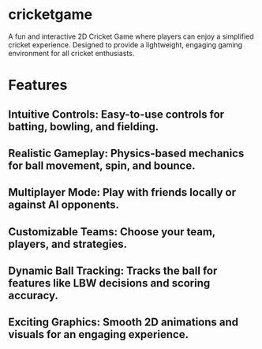 ﻿# cricketgame
 A fun and interactive 2D Cricket Game where players can enjoy a simplified cricket experience. Designed to provide a lightweight, engaging gaming environment for all cricket enthusiasts.

# Features
## Intuitive Controls: Easy-to-use controls for batting, bowling, and fielding.
## Realistic Gameplay: Physics-based mechanics for ball movement, spin, and bounce.
## Multiplayer Mode: Play with friends locally or against AI opponents.
## Customizable Teams: Choose your team, players, and strategies.
## Dynamic Ball Tracking: Tracks the ball for features like LBW decisions and scoring accuracy.
## Exciting Graphics: Smooth 2D animations and visuals for an engaging experience.
